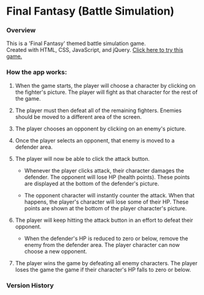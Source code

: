 # Final Fantasy (Battle Simulation)

### Overview

This is a 'Final Fantasy' themed battle simulation game.  
Created with HTML, CSS, JavaScript, and jQuery.  [Click here to try this game.](https://aka-joe.github.io/unit-4-game/)

### How the app works:

1. When the game starts, the player will choose a character by clicking on the fighter's picture. The player will fight as that character for the rest of the game.

2. The player must then defeat all of the remaining fighters. Enemies should be moved to a different area of the screen.

3. The player chooses an opponent by clicking on an enemy's picture.

4. Once the player selects an opponent, that enemy is moved to a defender area.

5. The player will now be able to click the attack button.

   * Whenever the player clicks attack, their character damages the defender. The opponent will lose HP (health points). These points are displayed at the bottom of the defender's picture.
   
   * The opponent character will instantly counter the attack. When that happens, the player's character will lose some of their HP. These points are shown at the bottom of the player character's picture.

6. The player will keep hitting the attack button in an effort to defeat their opponent.

   * When the defender's HP is reduced to zero or below, remove the enemy from the defender area. The player character can now choose a new opponent.

7. The player wins the game by defeating all enemy characters. The player loses the game the game if their character's HP falls to zero or below.

### Version History

